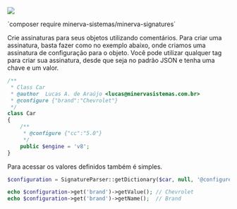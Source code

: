 ![](http://i.imgur.com/JTyviEc.png)

´composer require minerva-sistemas/minerva-signatures´

Crie assinaturas para seus objetos utilizando comentários. Para criar uma assinatura, basta fazer como no exemplo abaixo, onde criamos uma assinatura de configuração para o objeto. Você pode utilizar qualquer tag para criar sua assinatura, desde que seja no padrão JSON e tenha uma chave e um valor.

```php
/**
 * Class Car
 * @author  Lucas A. de Araújo <lucas@minervasistemas.com.br>
 * @configure {"brand":"Chevrolet"}
 */
class Car
{
    /**
     * @configure {"cc":"5.0"}
     */
    public $engine = 'v8';
}
```
Para acessar os valores definidos também é simples.

```php
$configuration = SignatureParser::getDictionary($car, null, '@configure');

echo $configuration->get('brand')->getValue(); // Chevrolet
echo $configuration->get('brand')->getName();  // Brand
```

